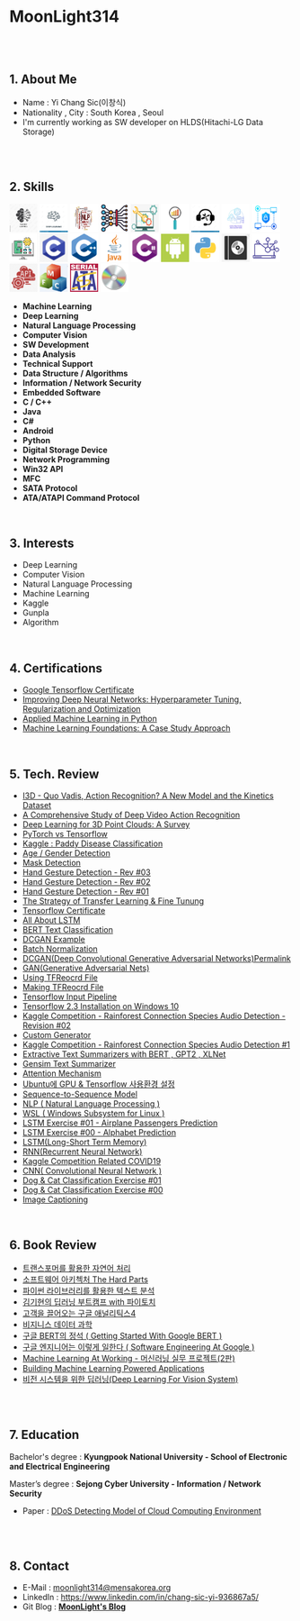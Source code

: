 # MoonLight314

<br>
<br>

## 1. About Me
  * Name : Yi Chang Sic(이창식)
  * Nationality , City : South Korea , Seoul
  * I'm currently working as SW developer on HLDS(Hitachi-LG Data Storage)

<br>
<br>

## 2. Skills
<p float="left">
  <img src="Machine_Learning.jpg" width="50" height="50"/>
  <img src="Deep_Learning.jpg" width="50" height="50"/>
  <img src="NLP.jpg" width="50" height="50"/>
  <img src="Deep_Learning_Computer_Vision.jpg" width="50" height="50"/>
  <img src="software-development.png" width="50" height="50"/>
  <img src="Data Analysis.png" width="50" height="50"/>
  <img src="Technical Support.jpg" width="50" height="50"/>
  <img src="Data Structure Algorithms.jpg" width="50" height="50"/>
  <img src="InformationNetwork Security.png" width="50" height="50"/>
  <img src="Embedded Software.png" width="50" height="50"/>
  <img src="C.jpg" width="50" height="50"/>
  <img src="C++.png" width="50" height="50"/>
  <img src="Java.png" width="50" height="50"/>
  <img src="C_Sharp.png" width="50" height="50"/>
  <img src="Android.png" width="50" height="50"/>
  <img src="Python.png" width="50" height="50"/>
  <img src="Digital Storage Device.png" width="50" height="50"/>
  <img src="Network Programming.png" width="50" height="50"/>
  <img src="Win32 API.jpg" width="50" height="50"/>
  <img src="MFC.png" width="50" height="50"/>
  <img src="SATA.png" width="50" height="50"/>
  <img src="Command Protocol.png" width="50" height="50"/>
</p>

- **Machine Learning**
- **Deep Learning**
- **Natural Language Processing**
- **Computer Vision**
- **SW Development**
- **Data Analysis**
- **Technical Support**
- **Data Structure / Algorithms**
- **Information / Network Security**
- **Embedded Software**
- **C / C++**
- **Java**
- **C#**
- **Android**
- **Python**
- **Digital Storage Device**
- **Network Programming**
- **Win32 API**
- **MFC**
- **SATA Protocol**
- **ATA/ATAPI Command Protocol**

<br>

## 3. Interests
- Deep Learning
- Computer Vision
- Natural Language Processing
- Machine Learning
- Kaggle
- Gunpla
- Algorithm

<br>

## 4. Certifications
* [Google Tensorflow Certificate](https://www.credential.net/bee24a43-10ea-40aa-b0ed-bbcab569944d)
* [Improving Deep Neural Networks: Hyperparameter Tuning, Regularization and Optimization](https://www.coursera.org/account/accomplishments/certificate/FSXGNWANCR4D)
* [Applied Machine Learning in Python](https://www.coursera.org/account/accomplishments/verify/6BTATF274DP5)
* [Machine Learning Foundations: A Case Study Approach](https://www.coursera.org/account/accomplishments/verify/82LUQAPU528R)

<br>

## 5. Tech. Review
- [I3D - Quo Vadis, Action Recognition? A New Model and the Kinetics Dataset](https://moonlight314.github.io/deep/learning/I3D/)
- [A Comprehensive Study of Deep Video Action Recognition](https://moonlight314.github.io/deep/learning/A_Comprehensive_Study_of_Deep_Video_Action_Recognition/)
- [Deep Learning for 3D Point Clouds: A Survey](https://moonlight314.github.io/deep/learning/3D_Object_Detection/)
- [PyTorch vs Tensorflow](https://moonlight314.github.io/deep/learning/PyTorch_VS_Tensorflow/)
- [Kaggle : Paddy Disease Classification](https://moonlight314.github.io/deep/learning/Kaggle_Paddy_Disease_Classification/)
- [Age / Gender Detection](https://moonlight314.github.io/deep/learning/Age_Gender_Detection/)
- [Mask Detection](https://moonlight314.github.io/deep/learning/Mask_Detection/)
- [Hand Gesture Detection - Rev #03](https://moonlight314.github.io/deep/learning/Hand_Gesture_Detection_Rev_03/)
- [Hand Gesture Detection - Rev #02](https://moonlight314.github.io/deep/learning/Hand_Gesture_Detection_Rev_02/)
- [Hand Gesture Detection - Rev #01](https://moonlight314.github.io/deep/learning/Hand_Gesture_Detection_Rev_01/)
- [The Strategy of Transfer Learning & Fine Tunung](https://moonlight314.github.io/deep/learning/Transfer_Learning_Fine_Tuning/)
- [Tensorflow Certificate](https://moonlight314.github.io/deep/learning/Tensorflow_Certificate/)
- [All About LSTM](https://moonlight314.github.io/deep/learning/All_About_LSTM_KR/)
- [BERT Text Classification](https://moonlight314.github.io/deep/learning/BERT_Text_Classification_EN/)
- [DCGAN Example](https://moonlight314.github.io/deep/learning/DCGAN_Example_EN/)
- [Batch Normalization](https://moonlight314.github.io/deep/learning/Batch_Normalization_EN/)
- [DCGAN(Deep Convolutional Generative Adversarial Networks)Permalink](https://moonlight314.github.io/deep/learning/DCGAN_Paper_Review_EN/)
- [GAN(Generative Adversarial Nets)](https://moonlight314.github.io/deep/learning/GAN_Paper_Review_EN/)
- [Using TFReocrd File](https://moonlight314.github.io/deep/learning/Using_TFRecord_EN/)
- [Making TFReocrd File](https://moonlight314.github.io/deep/learning/Making_TFRecord_EN/)
- [Tensorflow Input Pipeline](https://moonlight314.github.io/deep/learning/Tensorflow_Input_Pipeline_EN/)
- [Tensorflow 2.3 Installation on Windows 10](https://moonlight314.github.io/deep/learning/Win10_Tensorflow_2_GPU_EN/)
- [Kaggle Competition - Rainforest Connection Species Audio Detection - Revision #02](https://moonlight314.github.io/kaggle/Kaggle_RFCX_-2/)
- [Custom Generator](https://moonlight314.github.io/deeplearning/Custom_Generator/)
- [Kaggle Competition - Rainforest Connection Species Audio Detection #1](https://moonlight314.github.io/kaggle/Kaggle_RFCX_-1/)
- [Extractive Text Summarizers with BERT , GPT2 , XLNet](https://moonlight314.github.io/deeplearning/BERT_GPT2_XLNet/)
- [Gensim Text Summarizer](https://moonlight314.github.io/deeplearning/Gensim_Text_Summarizer/)
- [Attention Mechanism](https://moonlight314.github.io/deeplearning/Attention_Mechanism/)
- [Ubuntu에 GPU & Tensorflow 사용환경 설정](https://moonlight314.github.io/deeplearning/Ubuntu%EC%97%90-GPU-&-Tensorflow-%EC%82%AC%EC%9A%A9%ED%99%98%EA%B2%BD-%EC%84%A4%EC%A0%95/)
- [Sequence-to-Sequence Model](https://moonlight314.github.io/nlp/Seq2Seq_Model/)
- [NLP ( Natural Language Processing )](https://moonlight314.github.io/nlp/NLP/)
- [WSL ( Windows Subsystem for Linux )](https://moonlight314.github.io/wsl/WSL/)
- [LSTM Exercise #01 - Airplane Passengers Prediction](https://moonlight314.github.io/deeplearning/lstm/LSTM_Ex_01/)
- [LSTM Exercise #00 - Alphabet Prediction](https://moonlight314.github.io/deeplearning/lstm/LSTM_Ex_00/)
- [LSTM(Long-Short Term Memory)](https://moonlight314.github.io/deeplearning/lstm/LSTM/)
- [RNN(Recurrent Neural Network)](https://moonlight314.github.io/deeplearning/rnn/RNN/)
- [Kaggle Competition Related COVID19](https://moonlight314.github.io/kaggle/covid19/COVID19_Kaggle/)
- [CNN( Convolutional Neural Network )](https://moonlight314.github.io/study/cnn/CNN/)
- [Dog & Cat Classification Exercise #01](https://moonlight314.github.io/study/cnn/exercise/DogCatClassification_01/)
- [Dog & Cat Classification Exercise #00](https://moonlight314.github.io/study/cnn/exercise/DogCatClassification_00/)
- [Image Captioning](https://moonlight314.github.io/project/imagecaption/ImageCaptioning/)
<br>



## 6. Book Review
* [트랜스포머를 활용한 자연어 처리](https://moonlight314.github.io/deep/learning/Book_Review_Natural_Language_Processing_With_Transformer/)
* [소프트웨어 아키첵처 The Hard Parts](https://moonlight314.github.io/deep/learning/3D_Software_Architect_The_Hard_Parts/)
* [파이썬 라이브러리를 활용한 텍스트 분석](https://moonlight314.github.io/deep/learning/Book_Review_Blueprints_for_Text_Analytics_using_Python/)
* [김기현의 딥러닝 부트캠프 with 파이토치](https://moonlight314.github.io/deep/learning/Book_Review_Deep_Learning_Bootcamp_With_PyTorch/)
* [고객을 끌어오는 구글 애널리틱스4](https://moonlight314.github.io/deep/learning/Book_Review_Google-Analytics/)
* [비지니스 데이터 과학](https://moonlight314.github.io/deep/learning/Book_Review_Business_Data_Science/)
* [구글 BERT의 정석 ( Getting Started With Google BERT )](https://moonlight314.github.io/deep/learning/Book_Review_-Getting_Started_With_Google_BERT/)
* [구글 엔지니어는 이렇게 일한다 ( Software Engineering At Google )](https://moonlight314.github.io/deep/learning/Book_Review_Software_Engineering_At_Google/)
* [Machine Learning At Working - 머신러닝 실무 프로젝트(2판)](https://moonlight314.github.io/deep/learning/Book_Review_Machine_Learning_At_Working/)
* [Building Machine Learning Powered Applications](https://moonlight314.github.io/deep/learning/Book_Review_Building_Machine_Learning_Powered_Applications/)
* [비전 시스템을 위한 딥러닝(Deep Learning For Vision System)](https://moonlight314.github.io/deep/learning/Book_Review_Deep_Learning_For_Vision_System/)

<br>
<br>

## 7. Education
Bachelor's degree : **Kyungpook National University - School of Electronic and Electrical Engineering**

Master’s degree : **Sejong Cyber University - Information / Network Security**
- Paper : [DDoS Detecting Model of Cloud Computing Environment](http://www.riss.kr/search/detail/DetailView.do?p_mat_type=1a0202e37d52c72d&control_no=5df17676d0082897d18150b21a227875)

<br>
<br>

## 8. Contact
* E-Mail : <moonlight314@mensakorea.org>
* LinkedIn : https://www.linkedin.com/in/chang-sic-yi-936867a5/
* Git Blog : [**MoonLight's Blog**](https://moonlight314.github.io/)
